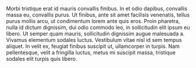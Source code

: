 Morbi tristique erat id mauris convallis finibus. In et odio dapibus, convallis massa eu, convallis purus. Ut finibus, ante sit amet facilisis venenatis, tellus purus mollis arcu, ut condimentum lorem ante quis eros. Proin pharetra, nulla id dictum dignissim, dui odio commodo leo, in sollicitudin elit ipsum eu libero. Ut semper quam mauris, sollicitudin dignissim augue malesuada a. Vivamus elementum sodales luctus. Vestibulum vitae nisl id sem tempus aliquet. In velit ex, feugiat finibus suscipit ut, ullamcorper in turpis. Nam pellentesque, velit a fringilla luctus, metus mi suscipit massa, tristique sodales elit turpis quis libero.


